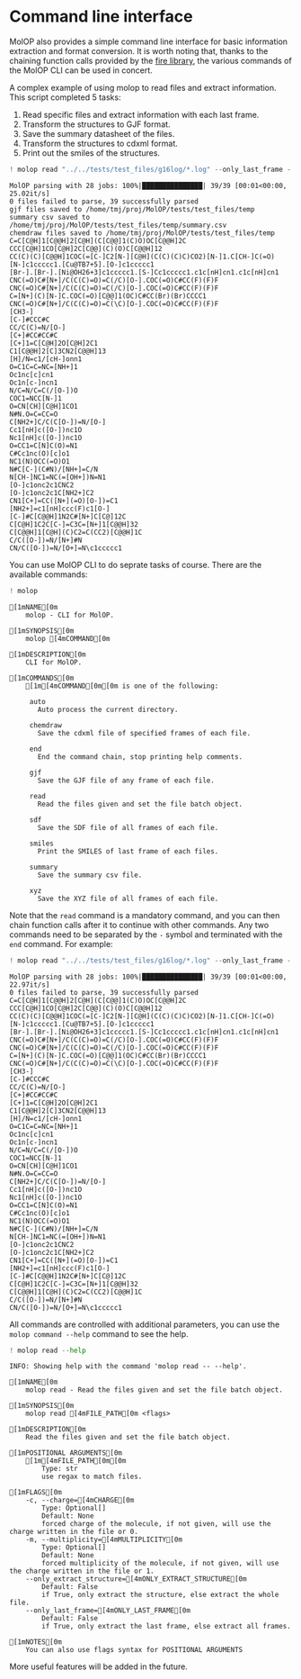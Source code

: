 # Command line interface

MolOP also provides a simple command line interface for basic information extraction and format conversion. It is worth noting that, thanks to the chaining function calls provided by the [fire library](https://github.com/google/python-fire), the various commands of the MolOP CLI can be used in concert.

A complex example of using molop to read files and extract information. This script completed 5 tasks:

1. Read specific files and extract information with each last frame.
2. Transform the structures to GJF format.
3. Save the summary datasheet of the files.
4. Transform the structures to cdxml format.
5. Print out the smiles of the structures.


```python
! molop read "../../tests/test_files/g16log/*.log" --only_last_frame - gjf "../../tests/test_files/temp" --template="../../tests/test_files/g16gjf/test.gjf" - summary "../../tests/test_files/temp" - chemdraw "../../tests/test_files/temp" - smiles - end
```

    MolOP parsing with 28 jobs: 100%|███████████████| 39/39 [00:01<00:00, 25.02it/s]
    0 files failed to parse, 39 successfully parsed
    gjf files saved to /home/tmj/proj/MolOP/tests/test_files/temp
    summary csv saved to /home/tmj/proj/MolOP/tests/test_files/temp/summary.csv
    chemdraw files saved to /home/tmj/proj/MolOP/tests/test_files/temp
    C=C[C@H]1[C@@H]2[C@H](C[C@@]1(C)O)OC[C@@H]2C
    CCC[C@H]1CO[C@H]2C[C@@](C)(O)C[C@@H]12
    CC(C)(C)[C@@H]1COC(=[C-]C2[N-][C@H](C(C)(C)C)CO2)[N-]1.C[CH-]C(=O)[N-]c1ccccc1.[Cu@TB7+5].[O-]c1ccccc1
    [Br-].[Br-].[Ni@OH26+3]c1ccccc1.[S-]Cc1ccccc1.c1c[nH]cn1.c1c[nH]cn1
    CNC(=O)C#[N+]/C(C(C)=O)=C(/C)[O-].COC(=O)C#CC(F)(F)F
    CNC(=O)C#[N+]/C(C(C)=O)=C(/C)[O-].COC(=O)C#CC(F)(F)F
    C=[N+](C)[N-]C.COC(=O)[C@@]1(OC)C#CC(Br)(Br)CCCC1
    CNC(=O)C#[N+]/C(C(C)=O)=C(\C)[O-].COC(=O)C#CC(F)(F)F
    [CH3-]
    [C-]#CCC#C
    CC/C(C)=N/[O-]
    [C+]#CC#CC#C
    [C+]1=C[C@H]2O[C@H]2C1
    C1[C@@H]2[C]3CN2[C@@H]13
    [H]/N=c1/[cH-]onn1
    O=C1C=C=NC=[NH+]1
    Oc1nc[c]cn1
    Oc1n[c-]ncn1
    N/C=N/C=C(/[O-])O
    COC1=NCC[N-]1
    O=CN[CH][C@H]1CO1
    N#N.O=C=CC=O
    C[NH2+]C/C(C[O-])=N/[O-]
    Cc1[nH]c([O-])nc1O
    Nc1[nH]c([O-])nc1O
    O=CC1=C[N]C(O)=N1
    C#Cc1nc(O)[c]o1
    NC1(N)OCC(=O)O1
    N#C[C-](C#N)/[NH+]=C/N
    N[CH-]NC1=NC(=[OH+])N=N1
    [O-]c1onc2c1CNC2
    [O-]c1onc2c1C[NH2+]C2
    CN1[C+]=CC([N+](=O)[O-])=C1
    [NH2+]=c1[nH]ccc(F)c1[O-]
    [C-]#C[C@@H]1N2C#[N+]C[C@]12C
    C[C@H]1C2C[C-]=C3C=[N+]1[C@@H]32
    C[C@@H]1[C@H](C)C2=C(CC2)[C@@H]1C
    C/C([O-])=N/[N+]#N
    CN/C([O-])=N/[O+]=N\c1ccccc1


You can use MolOP CLI to do seprate tasks of course. There are the available commands:


```python
! molop
```

    [1mNAME[0m
        molop - CLI for MolOP.
    
    [1mSYNOPSIS[0m
        molop [4mCOMMAND[0m
    
    [1mDESCRIPTION[0m
        CLI for MolOP.
    
    [1mCOMMANDS[0m
        [1m[4mCOMMAND[0m[0m is one of the following:
    
         auto
           Auto process the current directory.
    
         chemdraw
           Save the cdxml file of specified frames of each file.
    
         end
           End the command chain, stop printing help comments.
    
         gjf
           Save the GJF file of any frame of each file.
    
         read
           Read the files given and set the file batch object.
    
         sdf
           Save the SDF file of all frames of each file.
    
         smiles
           Print the SMILES of last frame of each files.
    
         summary
           Save the summary csv file.
    
         xyz
           Save the XYZ file of all frames of each file.


Note that the `read` command is a mandatory command, and you can then chain function calls after it to continue with other commands. Any two commands need to be separated by the `-` symbol and terminated with the `end` command. For example:


```python
! molop read "../../tests/test_files/g16log/*.log" --only_last_frame - smiles - end
```

    MolOP parsing with 28 jobs: 100%|███████████████| 39/39 [00:01<00:00, 22.97it/s]
    0 files failed to parse, 39 successfully parsed
    C=C[C@H]1[C@@H]2[C@H](C[C@@]1(C)O)OC[C@@H]2C
    CCC[C@H]1CO[C@H]2C[C@@](C)(O)C[C@@H]12
    CC(C)(C)[C@@H]1COC(=[C-]C2[N-][C@H](C(C)(C)C)CO2)[N-]1.C[CH-]C(=O)[N-]c1ccccc1.[Cu@TB7+5].[O-]c1ccccc1
    [Br-].[Br-].[Ni@OH26+3]c1ccccc1.[S-]Cc1ccccc1.c1c[nH]cn1.c1c[nH]cn1
    CNC(=O)C#[N+]/C(C(C)=O)=C(/C)[O-].COC(=O)C#CC(F)(F)F
    CNC(=O)C#[N+]/C(C(C)=O)=C(/C)[O-].COC(=O)C#CC(F)(F)F
    C=[N+](C)[N-]C.COC(=O)[C@@]1(OC)C#CC(Br)(Br)CCCC1
    CNC(=O)C#[N+]/C(C(C)=O)=C(\C)[O-].COC(=O)C#CC(F)(F)F
    [CH3-]
    [C-]#CCC#C
    CC/C(C)=N/[O-]
    [C+]#CC#CC#C
    [C+]1=C[C@H]2O[C@H]2C1
    C1[C@@H]2[C]3CN2[C@@H]13
    [H]/N=c1/[cH-]onn1
    O=C1C=C=NC=[NH+]1
    Oc1nc[c]cn1
    Oc1n[c-]ncn1
    N/C=N/C=C(/[O-])O
    COC1=NCC[N-]1
    O=CN[CH][C@H]1CO1
    N#N.O=C=CC=O
    C[NH2+]C/C(C[O-])=N/[O-]
    Cc1[nH]c([O-])nc1O
    Nc1[nH]c([O-])nc1O
    O=CC1=C[N]C(O)=N1
    C#Cc1nc(O)[c]o1
    NC1(N)OCC(=O)O1
    N#C[C-](C#N)/[NH+]=C/N
    N[CH-]NC1=NC(=[OH+])N=N1
    [O-]c1onc2c1CNC2
    [O-]c1onc2c1C[NH2+]C2
    CN1[C+]=CC([N+](=O)[O-])=C1
    [NH2+]=c1[nH]ccc(F)c1[O-]
    [C-]#C[C@@H]1N2C#[N+]C[C@]12C
    C[C@H]1C2C[C-]=C3C=[N+]1[C@@H]32
    C[C@@H]1[C@H](C)C2=C(CC2)[C@@H]1C
    C/C([O-])=N/[N+]#N
    CN/C([O-])=N/[O+]=N\c1ccccc1


All commands are controlled with additional parameters, you can use the `molop command --help` command to see the help.


```python
! molop read --help
```

    INFO: Showing help with the command 'molop read -- --help'.
    
    [1mNAME[0m
        molop read - Read the files given and set the file batch object.
    
    [1mSYNOPSIS[0m
        molop read [4mFILE_PATH[0m <flags>
    
    [1mDESCRIPTION[0m
        Read the files given and set the file batch object.
    
    [1mPOSITIONAL ARGUMENTS[0m
        [1m[4mFILE_PATH[0m[0m
            Type: str
            use regax to match files.
    
    [1mFLAGS[0m
        -c, --charge=[4mCHARGE[0m
            Type: Optional[]
            Default: None
            forced charge of the molecule, if not given, will use the charge written in the file or 0.
        -m, --multiplicity=[4mMULTIPLICITY[0m
            Type: Optional[]
            Default: None
            forced multiplicity of the molecule, if not given, will use the charge written in the file or 1.
        --only_extract_structure=[4mONLY_EXTRACT_STRUCTURE[0m
            Default: False
            if True, only extract the structure, else extract the whole file.
        --only_last_frame=[4mONLY_LAST_FRAME[0m
            Default: False
            if True, only extract the last frame, else extract all frames.
    
    [1mNOTES[0m
        You can also use flags syntax for POSITIONAL ARGUMENTS


More useful features will be added in the future.
